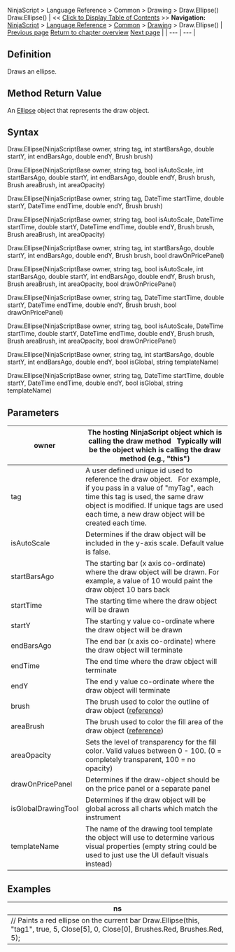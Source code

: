 ﻿
NinjaScript \> Language Reference \> Common \> Drawing \> Draw.Ellipse()
Draw.Ellipse()
| \<\< [Click to Display Table of Contents](draw_ellipse.md) \>\> **Navigation:**     [NinjaScript](ninjascript-1.md) \> [Language Reference](language_reference_wip-1.md) \> [Common](common-1.md) \> [Drawing](drawing-1.md) \> Draw.Ellipse() | [Previous page](dot-1.md) [Return to chapter overview](drawing-1.md) [Next page](ellipse-1.md) |
| --- | --- |
## Definition
Draws an ellipse.
 
## Method Return Value
An [Ellipse](ellipse-1.md) object that represents the draw object.
 
## Syntax
Draw.Ellipse(NinjaScriptBase owner, string tag, int startBarsAgo, double startY, int endBarsAgo, double endY, Brush brush)  

Draw.Ellipse(NinjaScriptBase owner, string tag, bool isAutoScale, int startBarsAgo, double startY, int endBarsAgo, double endY, Brush brush, Brush areaBrush, int areaOpacity)  

Draw.Ellipse(NinjaScriptBase owner, string tag, DateTime startTime, double startY, DateTime endTime, double endY, Brush brush)  

Draw.Ellipse(NinjaScriptBase owner, string tag, bool isAutoScale, DateTime startTime, double startY, DateTime endTime, double endY, Brush brush, Brush areaBrush, int areaOpacity)  

Draw.Ellipse(NinjaScriptBase owner, string tag, int startBarsAgo, double startY, int endBarsAgo, double endY, Brush brush, bool drawOnPricePanel)  

Draw.Ellipse(NinjaScriptBase owner, string tag, bool isAutoScale, int startBarsAgo, double startY, int endBarsAgo, double endY, Brush brush, Brush areaBrush, int areaOpacity, bool drawOnPricePanel)  

Draw.Ellipse(NinjaScriptBase owner, string tag, DateTime startTime, double startY, DateTime endTime, double endY, Brush brush, bool drawOnPricePanel)  

Draw.Ellipse(NinjaScriptBase owner, string tag, bool isAutoScale, DateTime startTime, double startY, DateTime endTime, double endY, Brush brush, Brush areaBrush, int areaOpacity, bool drawOnPricePanel)  

Draw.Ellipse(NinjaScriptBase owner, string tag, int startBarsAgo, double startY, int endBarsAgo, double endY, bool isGlobal, string templateName)  

Draw.Ellipse(NinjaScriptBase owner, string tag, DateTime startTime, double startY, DateTime endTime, double endY, bool isGlobal, string templateName)

## Parameters
| owner | The hosting NinjaScript object which is calling the draw method   Typically will be the object which is calling the draw method (e.g., "this") |
| --- | --- |
| tag | A user defined unique id used to reference the draw object.    For example, if you pass in a value of "myTag", each time this tag is used, the same draw object is modified. If unique tags are used each time, a new draw object will be created each time. |
| isAutoScale | Determines if the draw object will be included in the y\-axis scale. Default value is false. |
| startBarsAgo | The starting bar (x axis co\-ordinate) where the draw object will be drawn. For example, a value of 10 would paint the draw object 10 bars back |
| startTime | The starting time where the draw object will be drawn |
| startY | The starting y value co\-ordinate where the draw object will be drawn |
| endBarsAgo | The end bar (x axis co\-ordinate) where the draw object will terminate |
| endTime | The end time where the draw object will terminate |
| endY | The end y value co\-ordinate where the draw object will terminate |
| brush | The brush used to color the outline of draw object ([reference](https://msdn.microsoft.com/en-us/library/system.windows.media.brushes%28v=vs.110%29.aspx)) |
| areaBrush | The brush used to color the fill area of the draw object ([reference](https://msdn.microsoft.com/en-us/library/system.windows.media.brushes%28v=vs.110%29.aspx)) |
| areaOpacity | Sets the level of transparency for the fill color. Valid values between 0 \- 100\. (0 \= completely transparent, 100 \= no opacity) |
| drawOnPricePanel | Determines if the draw\-object should be on the price panel or a separate panel |
| isGlobalDrawingTool | Determines if the draw object will be global across all charts which match the instrument |
| templateName | The name of the drawing tool template the object will use to determine various visual properties (empty string could be used to just use the UI default visuals instead) |
## 
## 
## Examples
| ns |
| --- |
| // Paints a red ellipse on the current bar Draw.Ellipse(this, "tag1", true, 5, Close\[5], 0, Close\[0], Brushes.Red, Brushes.Red, 5); |

